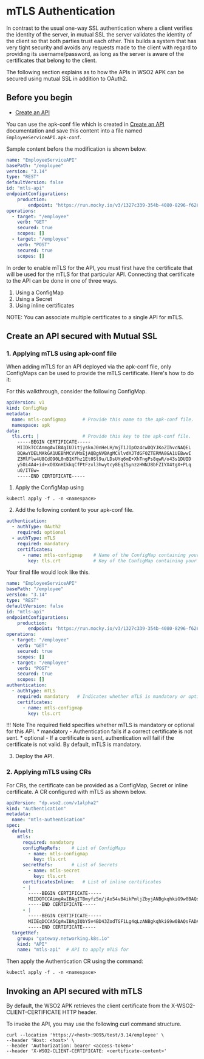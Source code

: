 # mTLS Authentication

In contrast to the usual one-way SSL authentication where a client verifies the identity of the server, in mutual SSL the server validates the identity of the client so that both parties trust each other. This builds a system that has very tight security and avoids any requests made to the client with regard to providing its username/password, as long as the server is aware of the certificates that belong to the client.

The following section explains as to how the APIs in WSO2 APK can be secured using mutual SSL in addition to OAuth2.

## Before you begin

- [Create an API](../../../../get-started/quick-start-guide.md)

You can use the apk-conf file which is created in [Create an API](../../../../get-started/quick-start-guide.md) documentation and save this content into a file named `EmployeeServiceAPI.apk-conf`.

Sample content before the modification is shown below.

```yaml
name: "EmployeeServiceAPI"
basePath: "/employee"
version: "3.14"
type: "REST"
defaultVersion: false
id: "mtls-api"
endpointConfigurations:
    production:
        endpoint: "https://run.mocky.io/v3/1327c339-354b-4080-8296-f6268365e67b"
operations:
  - target: "/employee"
    verb: "GET"
    secured: true
    scopes: []
  - target: "/employee"
    verb: "POST"
    secured: true
    scopes: []
```

In order to enable mTLS for the API, you must first have the certificate that will be used for the mTLS for that particular API. Connecting that certificate to the API can be done in one of three ways.
1. Using a ConfigMap 
2. Using a Secret
3. Using inline certificates

NOTE: You can associate multiple certificates to a single API for mTLS. 
## Create an API secured with Mutual SSL

### 1. Applying mTLS using apk-conf file

When adding mTLS for an API deployed via the apk-conf file, only ConfigMaps can be used to provide the mTLS certificate.  Here's how to do it:

For this walkthrough, consider the following ConfigMap.

```yaml
apiVersion: v1
kind: ConfigMap
metadata:
  name: mtls-configmap      # Provide this name to the apk-conf file.
  namespace: apk
data:
  tls.crt: |                # Provide this key to the apk-conf file.
    -----BEGIN CERTIFICATE-----
    MIIDkTCCAnmgAwIBAgIUJitjysknJ0nHeLH/mjT1JIpOz4cwDQYJKoZIhvcNAQEL
    BQAwYDELMAkGA1UEBhMCVVMxEjAQBgNVBAgMCVlvdXJTdGF0ZTERMA8GA1UEBwwI
    Z3MlFlw4U8CdO90L0nB1KFhz1Et0Sl9u/LDsUYq6mE+XhTngPs8qwR/o43s1DUID
    y5Oi4A4+id+xO0XnHIkkqCfPtFzxl3hwytcy8EqISynzzHWNJ8bFZIYX4tgX+PLq
    u0/ITEw=
    -----END CERTIFICATE-----
```

1. Apply the ConfigMap using 
```
kubectl apply -f . -n <namespace>
```

2. Add the following content to your apk-conf file.
```yaml
authentication:
  - authType: OAuth2
    required: optional
  - authType: mTLS
    required: mandatory
    certificates:
      - name: mtls-configmap    # Name of the ConfigMap containing your mTLS certificate
        key: tls.crt            # Key of the ConfigMap containing your mTLS certificate
```

Your final file would look like this.

```yaml
name: "EmployeeServiceAPI"
basePath: "/employee"
version: "3.14"
type: "REST"
defaultVersion: false
id: "mtls-api"
endpointConfigurations:
    production:
        endpoint: "https://run.mocky.io/v3/1327c339-354b-4080-8296-f6268365e67b"
operations:
  - target: "/employee"
    verb: "GET"
    secured: true
    scopes: []
  - target: "/employee"
    verb: "POST"
    secured: true
    scopes: []
authentication:
  - authType: mTLS
    required: mandatory   # Indicates whether mTLS is mandatory or optional
    certificates:
      - name: mtls-configmap
        key: tls.crt
```

!!! Note
    The required field specifies whether mTLS is mandatory or optional for this API.
    * mandatory - Authentication fails if a correct certificate is not sent.
    * optional - If a certificate is sent, authentication will fail if the certificate is not valid. 
    By default, mTLS is mandatory.

3. Deploy the API.

### 2. Applying mTLS using CRs

For CRs, the certificate can be provided as a ConfigMap, Secret or inline certificate. A CR configured with mTLS as shown below.

```yaml
apiVersion: "dp.wso2.com/v1alpha2"
kind: "Authentication"
metadata:
  name: "mtls-authentication"
spec:
  default:
    mtls:
      required: mandatory   
      configMapRefs:    # List of ConfigMaps
        - name: mtls-configmap
          key: tls.crt
      secretRefs:       # List of Secrets
        - name: mtls-secret
          key: tls.crt
      certificatesInline:   # List of inline certificates
      - |
        -----BEGIN CERTIFICATE-----
        MIIDQTCCAimgAwIBAgITBmyfz5m/jAo54vB4ikPmljZbyjANBgkqhkiG9w0BAQsF
        -----END CERTIFICATE-----
      - |
        -----BEGIN CERTIFICATE-----
        MIIEqDCCA5CgAwIBAgIQbY5v4BD43ZodTGF1Lg4qLzANBgkqhkiG9w0BAQsFADA/
        -----END CERTIFICATE-----
  targetRef:
    group: "gateway.networking.k8s.io"
    kind: "API"
    name: "mtls-api"  # API to apply mTLS for
```

Then apply the Authentication CR using the command:
```
kubectl apply -f . -n <namespace>
```

## Invoking an API secured with mTLS

By default, the WSO2 APK retrieves the client certificate from the X-WSO2-CLIENT-CERTIFICATE HTTP header.

To invoke the API, you may use the following curl command structure.

  ```
  curl --location 'https://<host>:9095/test/3.14/employee' \
  --header 'Host: <host>' \
  --header 'Authorization: bearer <access-token>'
  --header 'X-WSO2-CLIENT-CERTIFICATE: <certificate-content>'
  ```